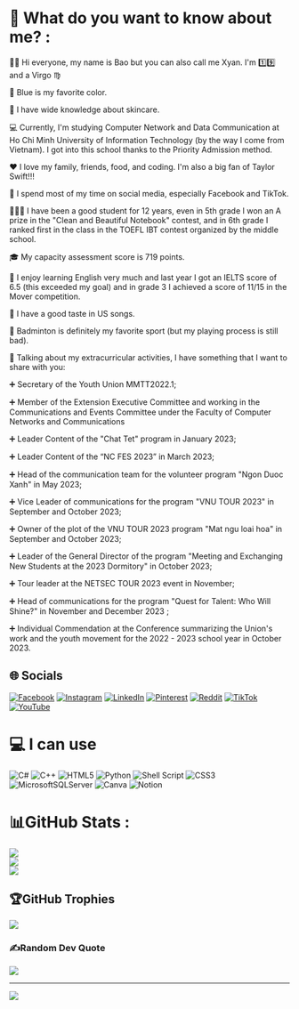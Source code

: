 # 💫 What do you want to know about me? :
🧑‍🦰 Hi everyone, my name is Bao but you can also call me Xyan. I'm 1️⃣9️⃣ and a Virgo ♍️

🧊 Blue is my favorite color.

💅 I have wide knowledge about skincare.

💻 Currently, I'm studying Computer Network and Data Communication at Ho Chi Minh University of Information Technology (by the way I come from Vietnam). I got into this school thanks to the Priority Admission method.

❤️ I love my family, friends, food, and coding. I'm also a big fan of Taylor Swift!!!

📱 I spend most of my time on social media, especially Facebook and TikTok.

🧑🏻‍💼 I have been a good student for 12 years, even in 5th grade I won an A prize in the "Clean and Beautiful Notebook" contest, and in 6th grade I ranked first in the class in the TOEFL IBT contest organized by the middle school.

🎓 My capacity assessment score is 719 points.

📘 I enjoy learning English very much and last year I got an IELTS score of 6.5 (this exceeded my goal) and in grade 3 I achieved a score of 11/15 in the Mover competition.

👄 I have a good taste in US songs.

🏸 Badminton is definitely my favorite sport (but my playing process is still bad).

🔔 Talking about my extracurricular activities, I have something that I want to share with you:

➕ Secretary of the Youth Union MMTT2022.1;

➕ Member of the Extension Executive Committee and working in the Communications and Events Committee under the Faculty of Computer Networks and Communications

➕ Leader Content of the "Chat Tet" program in January 2023;

➕ Leader Content of the “NC FES 2023” in March 2023;

➕ Head of the communication team for the volunteer program "Ngon Duoc Xanh" in May 2023;

➕ Vice Leader of communications for the program "VNU TOUR 2023" in September and October 2023;

➕ Owner of the plot of the VNU TOUR 2023 program "Mat ngu loai hoa" in September and October 2023;

➕ Leader of the General Director of the program "Meeting and Exchanging New Students at the 2023 Dormitory" in October 2023;

➕ Tour leader at the NETSEC TOUR 2023 event in November;

➕ Head of communications for the program "Quest for Talent: Who Will Shine?" in November and December 2023 ;

➕ Individual Commendation at the Conference summarizing the Union's work and the youth movement for the 2022 - 2023 school year in October 2023.

## 🌐 Socials
[![Facebook](https://img.shields.io/badge/Facebook-%231877F2.svg?logo=Facebook&logoColor=white)](https://facebook.com/https://www.facebook.com/BaoDHG) [![Instagram](https://img.shields.io/badge/Instagram-%23E4405F.svg?logo=Instagram&logoColor=white)](https://instagram.com/https://www.instagram.com/idontspeakwell_/) [![LinkedIn](https://img.shields.io/badge/LinkedIn-%230077B5.svg?logo=linkedin&logoColor=white)](https://linkedin.com/in/https://www.linkedin.com/in/%C4%91inh-hu%E1%BB%B3nh-gia-b%E1%BA%A3o-63a511259/) [![Pinterest](https://img.shields.io/badge/Pinterest-%23E60023.svg?logo=Pinterest&logoColor=white)](https://pinterest.com/https://www.pinterest.com/yishunbao/) [![Reddit](https://img.shields.io/badge/Reddit-%23FF4500.svg?logo=Reddit&logoColor=white)](https://reddit.com/user/https://www.reddit.com/user/ObjectPuzzleheaded70) [![TikTok](https://img.shields.io/badge/TikTok-%23000000.svg?logo=TikTok&logoColor=white)](https://tiktok.com/@https://www.tiktok.com/@valhala_d) [![YouTube](https://img.shields.io/badge/YouTube-%23FF0000.svg?logo=YouTube&logoColor=white)](https://youtube.com/c/https://www.youtube.com/channel/UCm9rVmWggzeZ7Sm0PcfK5DQ) 

# 💻 I can use
![C#](https://img.shields.io/badge/c%23-%23239120.svg?style=for-the-badge&logo=c-sharp&logoColor=white) ![C++](https://img.shields.io/badge/c++-%2300599C.svg?style=for-the-badge&logo=c%2B%2B&logoColor=white) ![HTML5](https://img.shields.io/badge/html5-%23E34F26.svg?style=for-the-badge&logo=html5&logoColor=white) ![Python](https://img.shields.io/badge/python-3670A0?style=for-the-badge&logo=python&logoColor=ffdd54) ![Shell Script](https://img.shields.io/badge/shell_script-%23121011.svg?style=for-the-badge&logo=gnu-bash&logoColor=white) ![CSS3](https://img.shields.io/badge/css3-%231572B6.svg?style=for-the-badge&logo=css3&logoColor=white) ![MicrosoftSQLServer](https://img.shields.io/badge/Microsoft%20SQL%20Sever-CC2927?style=for-the-badge&logo=microsoft%20sql%20server&logoColor=white) ![Canva](https://img.shields.io/badge/Canva-%2300C4CC.svg?style=for-the-badge&logo=Canva&logoColor=white) ![Notion](https://img.shields.io/badge/Notion-%23000000.svg?style=for-the-badge&logo=notion&logoColor=white)
# 📊GitHub Stats :
![](https://github-readme-stats.vercel.app/api?username=andreafletcherdinh&theme=radical&hide_border=false&include_all_commits=false&count_private=false)<br/>
![](https://github-readme-streak-stats.herokuapp.com/?user=andreafletcherdinh&theme=radical&hide_border=false)<br/>
![](https://github-readme-stats.vercel.app/api/top-langs/?username=andreafletcherdinh&theme=radical&hide_border=false&include_all_commits=false&count_private=false&layout=compact)

## 🏆GitHub Trophies
![](https://github-trophies.vercel.app/?username=andreafletcherdinh&theme=radical&no-frame=false&no-bg=false&margin-w=4)

### ✍️Random Dev Quote
![](https://quotes-github-readme.vercel.app/api?type=horizontal&theme=radical)

---
[![](https://visitcount.itsvg.in/api?id=andreafletcherdinh&icon=0&color=0)](https://visitcount.itsvg.in)
